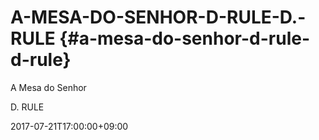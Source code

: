 # A-MESA-DO-SENHOR-D-RULE-D.-RULE {#a-mesa-do-senhor-d-rule-d-rule}

A Mesa do Senhor

D. RULE

2017-07-21T17:00:00+09:00